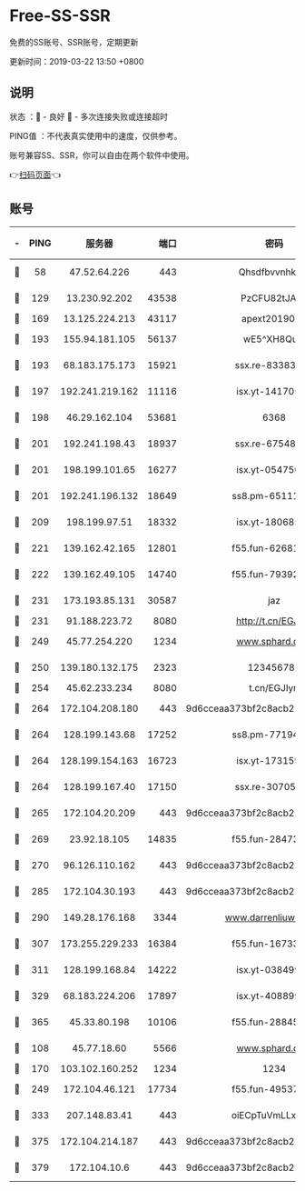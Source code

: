 # Free-SS-SSR

免费的SS账号、SSR账号，定期更新

更新时间：2019-03-22 13:50 +0800

## 说明

状态     ：🙂 - 良好 🙁 - 多次连接失败或连接超时

PING值   ：不代表真实使用中的速度，仅供参考。

账号兼容SS、SSR，你可以自由在两个软件中使用。

👉[扫码页面](https://liesauer.github.io/Free-SS-SSR/)👈

## 账号

|-|PING|服务器|端口|密码|加密方式|区域|
|:----:|:----:|:-----:|-----:|:----:|:----:|:----:|
|🙂|58|47.52.64.226|443|Qhsdfbvvnhkm1|aes-256-cfb|HK|
|🙂|129|13.230.92.202|43538|PzCFU82tJAdZ|aes-256-cfb|JP|
|🙂|169|13.125.224.213|43117|apext2019005|chacha20|KR|
|🙂|193|155.94.181.105|56137|wE5^XH8Quw|aes-256-cfb|US|
|🙂|193|68.183.175.173|15921|ssx.re-83383515|aes-256-cfb|US|
|🙂|197|192.241.219.162|11116|isx.yt-14170563|aes-256-cfb|US|
|🙂|198|46.29.162.104|53681|6368|aes-256-ctr|RU|
|🙂|201|192.241.198.43|18937|ssx.re-67548349|aes-256-cfb|US|
|🙂|201|198.199.101.65|16277|isx.yt-05475013|aes-256-cfb|US|
|🙂|201|192.241.196.132|18649|ss8.pm-65111095|aes-256-cfb|US|
|🙂|209|198.199.97.51|18332|isx.yt-18068521|aes-256-cfb|US|
|🙂|221|139.162.42.165|12801|f55.fun-62681206|aes-256-cfb|SG|
|🙂|222|139.162.49.105|14740|f55.fun-79392349|aes-256-cfb|SG|
|🙂|231|173.193.85.131|30587|jaz|aes-256-cfb|US|
|🙂|231|91.188.223.72|8080|http://t.cn/EGJIyrl|rc4-md5|RU|
|🙂|249|45.77.254.220|1234|www.sphard.com|aes-256-cfb|SG|
|🙂|250|139.180.132.175|2323|123456789|aes-256-cfb|SG|
|🙂|254|45.62.233.234|8080|t.cn/EGJIyrl|rc4-md5|CA|
|🙂|264|172.104.208.180|443|9d6cceaa373bf2c8acb22e60b6a58be6|aes-256-cfb|US|
|🙂|264|128.199.143.68|17252|ss8.pm-77194591|aes-256-cfb|SG|
|🙂|264|128.199.154.163|16723|isx.yt-17315956|aes-256-cfb|SG|
|🙂|264|128.199.167.40|17150|ssx.re-30705588|aes-256-cfb|SG|
|🙂|265|172.104.20.209|443|9d6cceaa373bf2c8acb22e60b6a58be6|aes-256-cfb|US|
|🙂|269|23.92.18.105|14835|f55.fun-28473205|aes-256-cfb|US|
|🙂|270|96.126.110.162|443|9d6cceaa373bf2c8acb22e60b6a58be6|aes-256-cfb|US|
|🙂|285|172.104.30.193|443|9d6cceaa373bf2c8acb22e60b6a58be6|aes-256-cfb|US|
|🙂|290|149.28.176.168|3344|www.darrenliuwei.com|aes-256-cfb|AU|
|🙂|307|173.255.229.233|16384|f55.fun-16733210|aes-256-cfb|US|
|🙂|311|128.199.168.84|14222|isx.yt-03849900|aes-256-cfb|SG|
|🙂|329|68.183.224.206|17897|isx.yt-40889979|aes-256-cfb|SG|
|🙂|365|45.33.80.198|10106|f55.fun-28845308|aes-256-cfb|US|
|🙂|108|45.77.18.60|5566|www.sphard.com|aes-256-cfb|JP|
|🙂|170|103.102.160.252|1234|1234|rc4-md5|JP|
|🙂|249|172.104.46.121|17734|f55.fun-49537509|aes-256-cfb|SG|
|🙂|333|207.148.83.41|443|oiECpTuVmLLxk4Ts|aes-256-cfb|AU|
|🙂|375|172.104.214.187|443|9d6cceaa373bf2c8acb22e60b6a58be6|aes-256-cfb|US|
|🙂|379|172.104.10.6|443|9d6cceaa373bf2c8acb22e60b6a58be6|aes-256-cfb|US|
